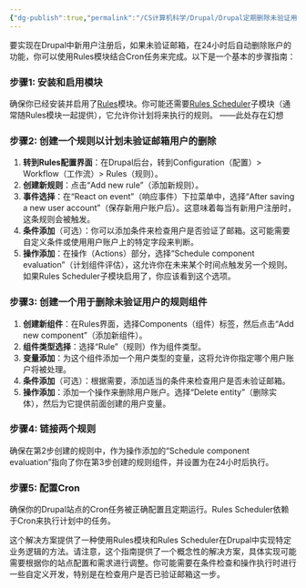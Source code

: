```yaml
---
{"dg-publish":true,"permalink":"/CS计算机科学/Drupal/Drupal定期删除未验证用户/","noteIcon":"","created":"2024-08-28T17:27:38.000+08:00","updated":"2024-04-23T23:53:32.000+08:00"}
---
```



要实现在Drupal中新用户注册后，如果未验证邮箱，在24小时后自动删除账户的功能，你可以使用Rules模块结合Cron任务来完成。以下是一个基本的步骤指南：

### 步骤1: 安装和启用模块

确保你已经安装并启用了[Rules](https://www.drupal.org/project/rules)模块。你可能还需要[Rules Scheduler](https://www.drupal.org/project/rules_scheduler)子模块（通常随Rules模块一起提供），它允许你计划将来执行的规则。   ——此处存在幻想

### 步骤2: 创建一个规则以计划未验证邮箱用户的删除

1. **转到Rules配置界面**：在Drupal后台，转到Configuration（配置）> Workflow（工作流）> Rules（规则）。
2. **创建新规则**：点击“Add new rule”（添加新规则）。
3. **事件选择**：在“React on event”（响应事件）下拉菜单中，选择“After saving a new user account”（保存新用户账户后）。这意味着每当有新用户注册时，这条规则会被触发。
4. **条件添加**（可选）：你可以添加条件来检查用户是否验证了邮箱。这可能需要自定义条件或使用用户账户上的特定字段来判断。
5. **操作添加**：在操作（Actions）部分，选择“Schedule component evaluation”（计划组件评估），这允许你在未来某个时间点触发另一个规则。如果Rules Scheduler子模块启用了，你应该看到这个选项。

### 步骤3: 创建一个用于删除未验证用户的规则组件

1. **创建新组件**：在Rules界面，选择Components（组件）标签，然后点击“Add new component”（添加新组件）。
2. **组件类型选择**：选择“Rule”（规则）作为组件类型。
3. **变量添加**：为这个组件添加一个用户类型的变量，这将允许你指定哪个用户账户将被处理。
4. **条件添加**（可选）：根据需要，添加适当的条件来检查用户是否未验证邮箱。
5. **操作添加**：添加一个操作来删除用户账户。选择“Delete entity”（删除实体），然后为它提供前面创建的用户变量。

### 步骤4: 链接两个规则

确保在第2步创建的规则中，作为操作添加的“Schedule component evaluation”指向了你在第3步创建的规则组件，并设置为在24小时后执行。

### 步骤5: 配置Cron

确保你的Drupal站点的Cron任务被正确配置且定期运行。Rules Scheduler依赖于Cron来执行计划中的任务。

这个解决方案提供了一种使用Rules模块和Rules Scheduler在Drupal中实现特定业务逻辑的方法。请注意，这个指南提供了一个概念性的解决方案，具体实现可能需要根据你的站点配置和需求进行调整。你可能需要在条件检查和操作执行时进行一些自定义开发，特别是在检查用户是否已验证邮箱这一步。